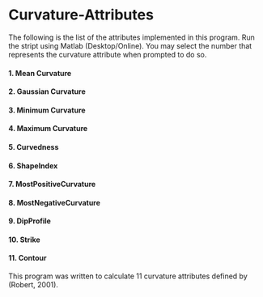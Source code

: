 # Curvature-Attributes

The following is the list of the attributes implemented in this program. Run the stript using Matlab (Desktop/Online). You may select the number that represents the curvature attribute when prompted to do so.

#### 1. Mean Curvature
#### 2.  Gaussian Curvature
#### 3.  Minimum Curvature
#### 4.  Maximum Curvature
#### 5.  Curvedness
#### 6.  ShapeIndex
#### 7.  MostPositiveCurvature
#### 8.  MostNegativeCurvature
#### 9.  DipProfile
#### 10.  Strike
#### 11.  Contour


This program was written to calculate 11 curvature attributes defined by (Robert, 2001).
